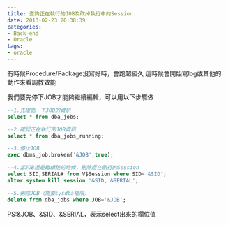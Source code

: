 ```yaml
---
title: 查詢正在執行的JOB及砍掉執行中的Session
date: 2013-02-23 20:38:39
categories:
- Back-end
- Oracle
tags:
- oracle
---
```

有時候Procedure/Package沒寫好時，會跑超級久
這時候會開始寫log或其他的動作來看調教效能

我們要先停下JOB才能夠繼續編輯，可以用以下步驟做

``` sql
--1.先確認一下JOB的資訊
select * from dba_jobs;

--2.確認正在執行的JOB資訊
select * from dba_jobs_running;

--3.停止JOB
exec dbms_job.broken('&JOB',true);

--4.當JOB還是繼續跑的時候，刪除還在執行的Session
select SID,SERIAL# from V$Session where SID='&SID';
alter system kill session '&SID, &SERIAL';

--5.刪除JOB（需要sysdba權限）
delete from dba_jobs where JOB='&JOB';
```

PS:&JOB、&SID、&SERIAL，表示select出來的欄位值
